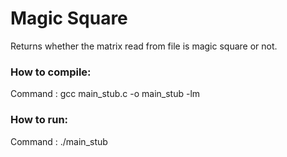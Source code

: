 # Magic Square
Returns whether the matrix read from file is magic square or not.

### How to compile:
Command : gcc main_stub.c -o main_stub -lm

### How to run:
Command : ./main_stub